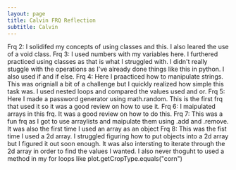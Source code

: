 ```yaml
---
layout: page
title: Calvin FRQ Reflection
subtitle: Calvin
---
```

Frq 2:
I solidifed my concepts of using classes and this. I also leared the use of a void class.
Frq 3:
I used numbers with my variables here. I furthered practiced using classes as that is what I struggled with. I didn't really stuggle with the operations as I've already done things like this in python. I also used if and if else.
Frq 4:
Here I praacticed how to manipulate strings. This was origniall a bit of a challenge but I quickly realized how simple this task was. I used nested loops and compared the values used and or.
Frq 5:
Here I made a password generator using math.random. This is the first frq that used it so it was a good review on how to use it.
Frq 6:
I maipulated arrays in this frq. It was a good review on how to do this.
Frq 7:
This was a fun frq as I got to use arraylists and maipulate them using .add and .remove. It was also the first time I used an array as an object
Frq 8: 
This was the fist time I used a 2d array. I struggled figuring how to put objects into a 2d array but I figured it out soon enough. It was also intersting to iterate through the 2d array in order to find the values I wanted. I also never thoguht to used a method in my for loops like plot.getCropType.equals("corn")
